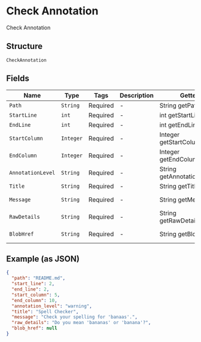 
# Check Annotation

Check Annotation

## Structure

`CheckAnnotation`

## Fields

| Name | Type | Tags | Description | Getter | Setter |
|  --- | --- | --- | --- | --- | --- |
| `Path` | `String` | Required | - | String getPath() | setPath(String path) |
| `StartLine` | `int` | Required | - | int getStartLine() | setStartLine(int startLine) |
| `EndLine` | `int` | Required | - | int getEndLine() | setEndLine(int endLine) |
| `StartColumn` | `Integer` | Required | - | Integer getStartColumn() | setStartColumn(Integer startColumn) |
| `EndColumn` | `Integer` | Required | - | Integer getEndColumn() | setEndColumn(Integer endColumn) |
| `AnnotationLevel` | `String` | Required | - | String getAnnotationLevel() | setAnnotationLevel(String annotationLevel) |
| `Title` | `String` | Required | - | String getTitle() | setTitle(String title) |
| `Message` | `String` | Required | - | String getMessage() | setMessage(String message) |
| `RawDetails` | `String` | Required | - | String getRawDetails() | setRawDetails(String rawDetails) |
| `BlobHref` | `String` | Required | - | String getBlobHref() | setBlobHref(String blobHref) |

## Example (as JSON)

```json
{
  "path": "README.md",
  "start_line": 2,
  "end_line": 2,
  "start_column": 5,
  "end_column": 10,
  "annotation_level": "warning",
  "title": "Spell Checker",
  "message": "Check your spelling for 'banaas'.",
  "raw_details": "Do you mean 'bananas' or 'banana'?",
  "blob_href": null
}
```

